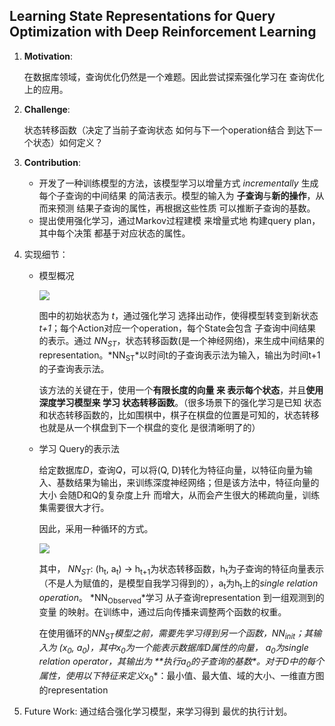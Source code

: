 ## Learning State Representations for Query Optimization with Deep Reinforcement Learning

1. **Motivation**:

   在数据库领域，查询优化仍然是一个难题。因此尝试探索强化学习在 查询优化上的应用。

2. **Challenge**: 

   状态转移函数（决定了当前子查询状态 如何与下一个operation结合 到达下一个状态）如何定义？

3. **Contribution**:
   - 开发了一种训练模型的方法，该模型学习以增量方式 *incrementally* 生成每个子查询的中间结果 的简洁表示。模型的输入为 **子查询**与**新的操作**，从而来预测 结果子查询的属性，再根据这些性质 可以推断子查询的基数。
   - 提出使用强化学习，通过Markov过程建模 来增量式地 构建query plan，其中每个决策 都基于对应状态的属性。

4. 实现细节：

   - 模型概况

     ![](https://cchw-1257198376.cos.ap-chengdu.myqcloud.com/test/clipboard_20200227101059.png)

     图中的初始状态为 *t*，通过强化学习 选择出动作，使得模型转变到新状态 *t+1*；每个Action对应一个operation，每个State会包含 子查询中间结果的表示。通过 *NN<sub>ST</sub>*，状态转移函数(是一个神经网络)，来生成中间结果的representation。*NN<sub>ST</sub>*以时间t的子查询表示法为输入，输出为时间t+1的子查询表示法。

     该方法的关键在于，使用一个**有限长度的向量 来 表示每个状态**，并且**使用深度学习模型来 学习 状态转移函数**。（很多场景下的强化学习是已知 状态和状态转移函数的，比如围棋中，棋子在棋盘的位置是可知的，状态转移 也就是从一个棋盘到下一个棋盘的变化 是很清晰明了的）

   - 学习 Query的表示法

     给定数据库*D*，查询*Q*，可以将(Q, D)转化为特征向量，以特征向量为输入、基数结果为输出，来训练深度神经网络；但是该方法中，特征向量的大小 会随D和Q的复杂度上升 而增大，从而会产生很大的稀疏向量，训练集需要很大才行。

     因此，采用一种循环的方式。

     ![](https://cchw-1257198376.cos.ap-chengdu.myqcloud.com/test/clipboard_20200227111958.png)

     其中， *NN<sub>ST</sub>*: (h<sub>t</sub>, a<sub>t</sub>) → h<sub>t+1</sub>为状态转移函数，h<sub>t</sub>为子查询的特征向量表示（不是人为赋值的，是模型自我学习得到的），a<sub>t</sub>为h<sub>t</sub>上的*single relation operation*。 *NN<sub>Observed</sub>*学习 从子查询representation 到一组观测到的变量 的映射。在训练中，通过后向传播来调整两个函数的权重。

     在使用循环的*NN<sub>ST</sub>*模型之前，需要先学习得到另一个函数，*NN<sub>init</sub>*；其输入为 (*x<sub>0</sub>*, *a<sub>0</sub>*)，其中*x<sub>0</sub>*为一个能表示数据库D属性的向量， *a<sub>0</sub>*为*single relation operator*，其输出为 **执行*a<sub>0</sub>*的子查询的基数**。对于D中的每个属性，使用以下特征来定义*x<sub>0</sub>*：最小值、最大值、域的大小、一维直方图的representation

5. Future Work: 通过结合强化学习模型，来学习得到 最优的执行计划。